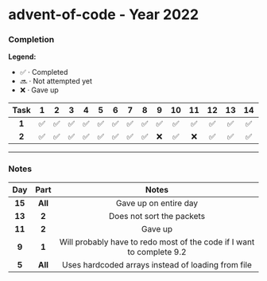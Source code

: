 # advent-of-code - Year 2022
### Completion
<b>Legend:  </b>
- ✅ · Completed
- 🔜 · Not attempted yet
- ❌ · Gave up

|**Task**|**1**|**2**|**3**|**4**|**5**|**6**|**7**|**8**|**9**|**10**|**11**|**12**|**13**|**14**|**15**|**16**|**17**|**18**|**19**|**20**|**21**|**22**|**23**|**24**|**25**|
|:-:|:-:|:-:|:-:|:-:|:-:|:-:|:-:|:-:|:-:|:-:|:-:|:-:|:-:|:-:|:-:|:-:|:-:|:-:|:-:|:-:|:-:|:-:|:-:|:-:|:-:|
|**1**|✅|✅|✅|✅|✅|✅|✅|✅|✅|✅|✅|✅|✅|✅|❌|🔜|🔜|🔜|🔜|🔜|🔜|🔜|🔜|🔜|🔜|
|**2**|✅|✅|✅|✅|✅|✅|✅|✅|❌|✅|❌|✅|✅|✅|❌|🔜|🔜|🔜|🔜|🔜|🔜|🔜|🔜|🔜|🔜|

--- 
### Notes
|Day|Part|Notes|
|:-:|:-:|:---:|
|**15**|**All**|Gave up on entire day|
|**13**|**2**|Does not sort the packets|
|**11**|**2**|Gave up|
|**9**|**1**|Will probably have to redo most of the code if I want to complete 9.2|
|**5**|**All**|Uses hardcoded arrays instead of loading from file|
